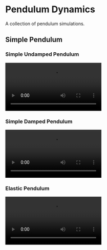# Pendulum Dynamics

A collection of pendulum simulations.

## Simple Pendulum

### Simple Undamped Pendulum
![video alt](https://github.com/Phystro/pendulum_dynamics/blob/5fd286ba7d503afc87a95ddbb0b72a1d5f728f57/simple_pendulum/simple_undamped_pendulum.mp4)

### Simple Damped Pendulum
![](./simple_pendulum/simple_damped_pendulum.mp4)

### Elastic Pendulum

![video alt](https://github.com/Phystro/pendulum_dynamics/blob/c65921b936d9370e771b3acc523c3c74b8640fdd/elastic_pendulum/elastic_pendulum.mp4)

